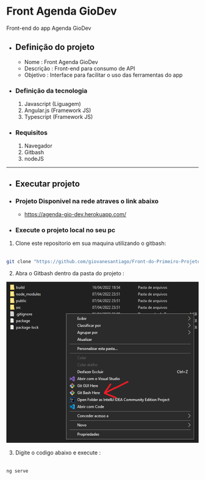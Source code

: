 # Front Agenda GioDev

Front-end do app Agenda GioDev

- ##  Definição do projeto

  - Nome : Front Agenda GioDev
  - Descrição : Front-end para consumo de API
  - Objetivo : Interface para facilitar o uso das ferramentas do app

- ### Definição da tecnologia

    1. Javascript (Liguagem)
    2. Angular.js (Framework JS)
    3. Typescript (Framework JS)

- ### Requisitos

    1. Navegador
    2. Gitbash
    3. nodeJS

---

- ## Executar projeto

- ###  Projeto Disponivel na rede atraves o link abaixo

  - <https://agenda-gio-dev.herokuapp.com/>

- ### Execute o projeto local no seu pc

1. Clone este repositorio em sua maquina utilizando o gitbash:

```bash

git clone "https://github.com/giovanesantiago/Front-do-Primeiro-Projeto"

```

2. Abra o Gitbash dentro da pasta do projeto :

![alt text](/gitbash.png)

3. Digite o codigo abaixo e execute :

```bash

ng serve

```
